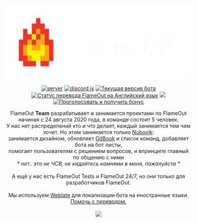 <div align="center">
  <p>
    <img src="https://github.com/FlameOut-Discord/flameout-design/blob/main/flame_banner_white.png" height="200px" title="FlameOut Banner">
  </p>
  <p>
    <a href="https://discord.gg/EJc8UC7yhZ"><img src="https://img.shields.io/discord/457858774099689479?color=5865F2&logo=discord&logoColor=white" alt="server"/></a>
    <a href="https://github.com/discordjs/discord.js"><img src="https://img.shields.io/badge/discord.js-v14.6.0-blue.svg?color=5865F2" alt="discord.js"></a>
    <a href="https://top.gg/bot/747431086816100402"><img src="https://img.shields.io/badge/dynamic/json?color=orange&label=bot version&query=latest.version&url=https://raw.githubusercontent.com/FlameOut-Discord/botversions/main/versions.json" title="Текущая версия бота"></a>
    <a href="https://hosted.weblate.org/engage/flameout/"><img src="https://hosted.weblate.org/widgets/flameout/-/flameout/svg-badge.svg" alt="Статус перевода FlameOut на Английский язык" /></a>
    <a href="https://top.gg/bot/747431086816100402"><img src="https://top.gg/api/widget/servers/747431086816100402.svg"></a>
    <a href="https://top.gg/bot/747431086816100402/vote"><img src="https://top.gg/api/widget/upvotes/747431086816100402.svg" title="Проголосовать и получить бонус"></a>
  </p>
  
  <span align="center">
    FlameOut <b>Team</b> разрабатывает и занимается проектами по FlameOut начиная с 24 августа 2020 года, в команде состоит 5 человек.<br>
    У нас нет распределений кто и что делает, каждый занимается тем чем хочет. Но этим занимается только <a href="https://t.me/nubovik01">Nubovik</a>:<br>
    занимается дизайном, обновляет <a href="https://flame.nbvk.ml/">GitBook</a> и список команд, добавляет бота на бот листы,<br>
    помогает пользователям с решением вопросов, и впринципе главный по общению с ними
    <br>
    <i>* нет.. это не ЧСВ, не кидайтесь камнями в меня, пожалуйста *</i>
  </span>
  
  <br>
  <br>

  <span align="center">
    А ещё у нас есть FlameOut Tests и FlameOut 24/7, но они только для разработчиков FlameOut.
  </span>
  
  <br>
  <br>

  <span align="center">
    Мы используем <a href="https://weblate.org/">Weblate</a> для локализации бота на иностранные языки. <a href="https://hosted.weblate.org/projects/flameout/">Помочь с переводом.</a>
  </span>

  <br>
  <br>
  
  <span align="center">
    <div>
      <a href="https://discord.gg/EJc8UC7yhZ">
        <img src="https://invidget.switchblade.xyz/EJc8UC7yhZ">
      </a>
    </div>
  </span>
</div>

